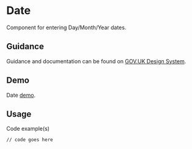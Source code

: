 # Date

Component for entering Day/Month/Year dates.

## Guidance

Guidance and documentation can be found on [GOV.UK Design System](linkgoeshere).

## Demo

Date [demo](linkgoeshere).

## Usage

Code example(s)

```
// code goes here
```


<!--
## Installation

```
npm install --save @govuk-frontend/date
```
-->
